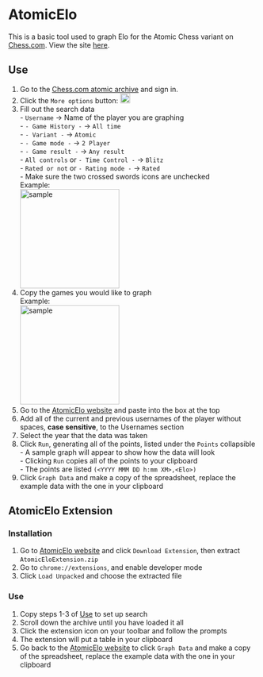 # AtomicElo
This is a basic tool used to graph Elo for the Atomic Chess variant on [Chess.com](https://Chess.com). View the site [here](https://camelpilot33.github.io/AtomicElo/).
## Use
<ol>
<li>Go to the <a href="https://www.chess.com/variants/atomic/archive">Chess.com atomic archive</a> and sign in.</li>
<li>Click the <code>More options</code> button: <img src="https://i.imgur.com/etKRiRJ.png" alt="sample" width="20px"></li>
<li>Fill out the search data</li>
	 - <code>Username</code> → Name of the player you are graphing<br>
	 - <code>- Game History -</code> → <code>All time</code><br>
	 - <code>- Variant -</code> → <code>Atomic</code><br>
	 - <code>- Game mode -</code> → <code>2 Player</code><br>
	 - <code>- Game result -</code> → <code>Any result</code><br>
	 - <code>All controls</code> or <code>- Time Control -</code> → <code>Blitz</code><br>
	 - <code>Rated or not</code> or <code>- Rating mode -</code> → <code>Rated</code><br>
	 - Make sure the two crossed swords icons are unchecked<br>
Example:<br>
<img src="https://i.imgur.com/9yPzaNx.png" alt="sample" width="200px">
<li>Copy the games you would like to graph<br>
Example:<br><img src="https://i.imgur.com/PxbIMdc.png" alt="sample" width="200px">
</li>
<li>Go to the <a href="https://camelpilot33.github.io/AtomicElo/">AtomicElo website</a> and paste into the box at the top</li>
<li>Add all of the current and previous usernames of the player without spaces, <b>case sensitive</b>, to the Usernames section</li>
<li>Select the year that the data was taken</li>
<li>Click <code>Run</code>, generating all of the points, listed under the <code>Points</code> collapsible</li>
	 - A sample graph will appear to show how the data will look<br>
	 - Clicking <code>Run</code> copies all of the points to your clipboard<br>
	 - The points are listed <code>(&lt;YYYY MMM DD h:mm XM&gt;,&lt;Elo&gt;)</code>
<li>Click <code>Graph Data</code> and make a copy of the spreadsheet, replace the example data with the one in your clipboard</li>
</ol>
<h2>AtomicElo Extension</h2>
<h3>Installation</h3>
<ol>
	<li>Go to <a href="https://camelpilot33.github.io/AtomicElo/">AtomicElo website</a> and click <code>Download Extension</code>, then extract <code>AtomicEloExtension.zip</code></li>
	<li>Go to <code>chrome://extensions</code>, and enable developer mode</li>
	<li>Click <code>Load Unpacked</code> and choose the extracted file</li>
</ol>
<h3>Use</h3>
<ol>
	<li>Copy steps 1-3 of <a href="https://github.com/Camelpilot33/AtomicElo#use">Use</a> to set up search</li>
	<li>Scroll down the archive until you have loaded it all</li>
	<li>Click the extension icon on your toolbar and follow the prompts</li>
	<li>The extension will put a table in your clipboard</li>
	<li>Go back to the <a href="https://camelpilot33.github.io/AtomicElo/">AtomicElo website</a> to click <code>Graph Data</code> and make a copy of the spreadsheet, replace the example data with the one in your clipboard</li>
</ol>
